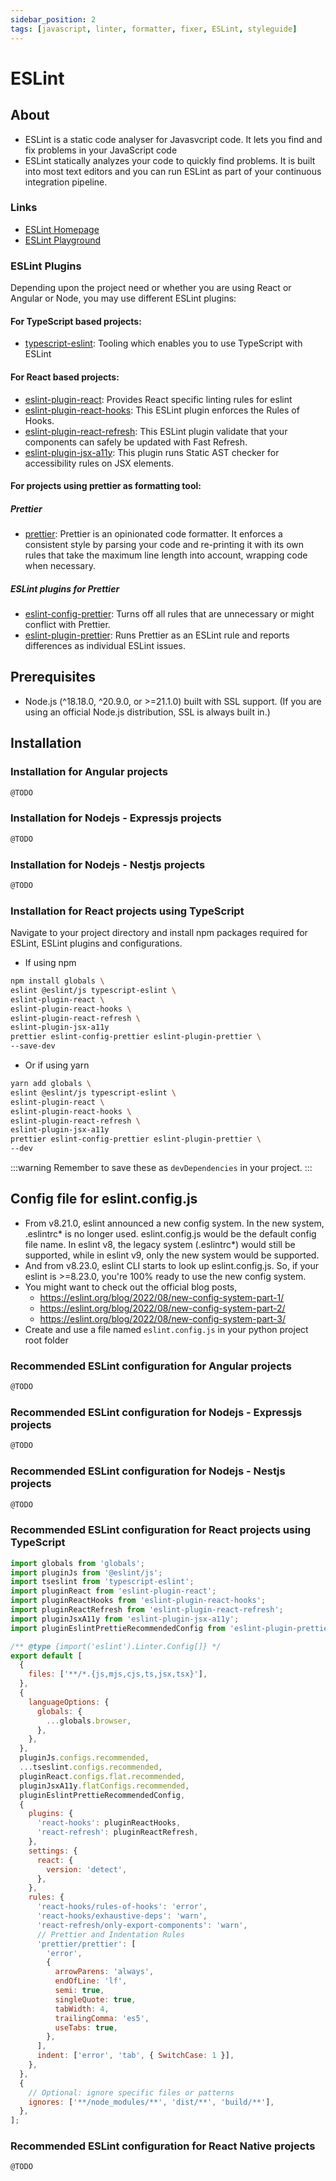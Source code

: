 ```yaml
---
sidebar_position: 2
tags: [javascript, linter, formatter, fixer, ESLint, styleguide]
---
```


# ESLint

## About
- ESLint is a static code analyser for Javasvcript code. It lets you find and fix problems in your JavaScript code
- ESLint statically analyzes your code to quickly find problems. It is built into most text editors and you can run ESLint as part of your continuous integration pipeline.

### Links
- [ESLint Homepage](https://ESLint.org/)
- [ESLint Playground](https://ESLint.org/play/)

### ESLint Plugins
Depending upon the project need or whether you are using React or Angular or Node, you may use different ESLint plugins:

#### For TypeScript based projects:
- [typescript-eslint](https://www.npmjs.com/package/typescript-eslint): Tooling which enables you to use TypeScript with ESLint

#### For React based projects:
- [eslint-plugin-react](https://www.npmjs.com/package/eslint-plugin-react): Provides React specific linting rules for eslint
- [eslint-plugin-react-hooks](https://www.npmjs.com/package/eslint-plugin-react-hooks): This ESLint plugin enforces the Rules of Hooks.
- [eslint-plugin-react-refresh](https://www.npmjs.com/package/eslint-plugin-react-refresh): This ESLint plugin validate that your components can safely be updated with Fast Refresh.
- [eslint-plugin-jsx-a11y](https://www.npmjs.com/package/eslint-plugin-jsx-a11y): This plugin runs Static AST checker for accessibility rules on JSX elements.

#### For projects using prettier as formatting tool:
##### Prettier
- [prettier](https://www.npmjs.com/package/prettier): Prettier is an opinionated code formatter. It enforces a consistent style by parsing your code and re-printing it with its own rules that take the maximum line length into account, wrapping code when necessary.

##### ESLint plugins for Prettier
- [eslint-config-prettier](https://www.npmjs.com/package/eslint-config-prettier): Turns off all rules that are unnecessary or might conflict with Prettier.
- [eslint-plugin-prettier](https://www.npmjs.com/package/eslint-plugin-prettier): Runs Prettier as an ESLint rule and reports differences as individual ESLint issues.

## Prerequisites
- Node.js (^18.18.0, ^20.9.0, or >=21.1.0) built with SSL support. (If you are using an official Node.js distribution, SSL is always built in.)

## Installation
### Installation for Angular projects
```js
@TODO
```

### Installation for Nodejs - Expressjs projects
```js
@TODO
```

### Installation for Nodejs - Nestjs projects
```js
@TODO
```

### Installation for React projects using TypeScript
Navigate to your project directory and install npm packages required for ESLint, ESLint plugins and configurations. 

-  If using npm
```sh
npm install globals \
eslint @eslint/js typescript-eslint \
eslint-plugin-react \
eslint-plugin-react-hooks \
eslint-plugin-react-refresh \
eslint-plugin-jsx-a11y 
prettier eslint-config-prettier eslint-plugin-prettier \
--save-dev
```

-  Or if using yarn

```sh
yarn add globals \
eslint @eslint/js typescript-eslint \
eslint-plugin-react \
eslint-plugin-react-hooks \
eslint-plugin-react-refresh \
eslint-plugin-jsx-a11y 
prettier eslint-config-prettier eslint-plugin-prettier \ 
--dev
```

:::warning
Remember to save these as `devDependencies` in your project.
:::

## Config file for eslint.config.js
- From v8.21.0, eslint announced a new config system. In the new system, .eslintrc* is no longer used. eslint.config.js would be the default config file name. In eslint v8, the legacy system (.eslintrc*) would still be supported, while in eslint v9, only the new system would be supported.
- And from v8.23.0, eslint CLI starts to look up eslint.config.js. So, if your eslint is >=8.23.0, you're 100% ready to use the new config system.
- You might want to check out the official blog posts,
  - https://eslint.org/blog/2022/08/new-config-system-part-1/
  - https://eslint.org/blog/2022/08/new-config-system-part-2/
  - https://eslint.org/blog/2022/08/new-config-system-part-3/
- Create and use a file named `eslint.config.js` in your python project root folder

### Recommended ESLint configuration for Angular projects
```js
@TODO
```

### Recommended ESLint configuration for Nodejs - Expressjs projects
```js
@TODO
```

### Recommended ESLint configuration for Nodejs - Nestjs projects
```js
@TODO
```

### Recommended ESLint configuration for React projects using TypeScript

```js
import globals from 'globals';
import pluginJs from '@eslint/js';
import tseslint from 'typescript-eslint';
import pluginReact from 'eslint-plugin-react';
import pluginReactHooks from 'eslint-plugin-react-hooks';
import pluginReactRefresh from 'eslint-plugin-react-refresh';
import pluginJsxA11y from 'eslint-plugin-jsx-a11y';
import pluginEslintPrettieRecommendedConfig from 'eslint-plugin-prettier/recommended';

/** @type {import('eslint').Linter.Config[]} */
export default [
  {
    files: ['**/*.{js,mjs,cjs,ts,jsx,tsx}'],
  },
  {
    languageOptions: {
      globals: {
        ...globals.browser,
      },
    },
  },
  pluginJs.configs.recommended,
  ...tseslint.configs.recommended,
  pluginReact.configs.flat.recommended,
  pluginJsxA11y.flatConfigs.recommended,
  pluginEslintPrettieRecommendedConfig,
  {
    plugins: {
      'react-hooks': pluginReactHooks,
      'react-refresh': pluginReactRefresh,
    },
    settings: {
      react: {
        version: 'detect',
      },
    },
    rules: {
      'react-hooks/rules-of-hooks': 'error',
      'react-hooks/exhaustive-deps': 'warn',
      'react-refresh/only-export-components': 'warn',
      // Prettier and Indentation Rules
      'prettier/prettier': [
        'error',
        {
          arrowParens: 'always',
          endOfLine: 'lf',
          semi: true,
          singleQuote: true,
          tabWidth: 4,
          trailingComma: 'es5',
          useTabs: true,
        },
      ],
      indent: ['error', 'tab', { SwitchCase: 1 }],
    },
  },
  {
    // Optional: ignore specific files or patterns
    ignores: ['**/node_modules/**', 'dist/**', 'build/**'],
  },
];
```


### Recommended ESLint configuration for React Native projects
```js
@TODO
```

<!-- ## How to use ESLint?
### A) Using ESLint outside the editor, via terminal
- Goto your project repo `cd my-python-project`
- Activate your project's venv `source /path-to-your-projects-env/bin/activate`
- Run ESLint as 

Example of scanning all .py files from current directory
```
ESLint *.py
```

Example of scanning all files from current directory (.) recursively, ignoring .venv folder
```
ESLint --recursive=y --ignore=.venv .
``` 

### B) Using ESLint inside VSCode editor
#### 1) Install this VSCode extension for ESLint
- [ESLint VSCode Extension](https://marketplace.visualstudio.com/items?itemName=ms-python.ESLint)

#### 2) VSCode Settings for ESLint
You can edit `settings.json` of VSCode as below
- To run ESLint on code change
- To always show notifications

```json
{
    "ESLint.lintOnChange": true,
    "ESLint.showNotifications": "always",
}
``` 

#### 3) Open any python file in editor
- Open `Problems` tab in console, to see  linting errors if any

#### 4) References
- Read more here [Linting Python in Visual Studio Code
](https://code.visualstudio.com/docs/python/linting) -->
